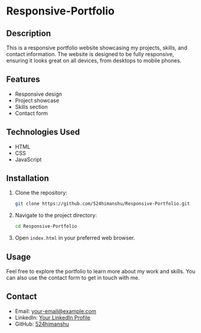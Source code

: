 # Responsive-Portfolio
## Description
This is a responsive portfolio website showcasing my projects, skills, and contact information. The website is designed to be fully responsive, ensuring it looks great on all devices, from desktops to mobile phones.

## Features
- Responsive design
- Project showcase
- Skills section
- Contact form

## Technologies Used
- HTML
- CSS
- JavaScript

## Installation
1. Clone the repository:
    ```bash
    git clone https://github.com/524himanshu/Responsive-Portfolio.git
    ```
2. Navigate to the project directory:
    ```bash
    cd Responsive-Portfolio
    ```
3. Open `index.html` in your preferred web browser.

## Usage
Feel free to explore the portfolio to learn more about my work and skills. You can also use the contact form to get in touch with me.


## Contact
- Email: [your-email@example.com](mailto:himanshumenghani524@gmail.com)
- LinkedIn: [Your LinkedIn Profile](https://www.linkedin.com/in/himanshumenghani524/)
- GitHub: [524himanshu](https://github.com/524himanshu)
